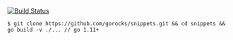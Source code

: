 [![Build Status](https://travis-ci.org/gorocks/snippets.svg?branch=master)](https://travis-ci.org/gorocks/snippets)

```
$ git clone https://github.com/gorocks/snippets.git && cd snippets && go build -v ./... // go 1.11+
```
